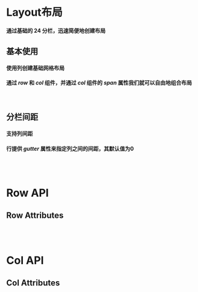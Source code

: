 <script setup>
    import demo1 from './demo1.vue'
    import demo2 from './demo2.vue'
    import Attributes1 from '../../rRow/Attributes.vue'
    import Attributes2 from '../../rCol/Attributes.vue'
    import componentBox from '@/components/componentBox.vue'
    import Preview from '@/components/Preview.vue'
</script>

# Layout布局

#### 通过基础的 24 分栏，迅速简便地创建布局

## 基本使用

#### 使用列创建基础网格布局

#### 通过 _row_ 和 _col_ 组件，并通过 _col_ 组件的 _span_ 属性我们就可以自由地组合布局

<br/>
<component-box>
    <demo1/>
</component-box>
<Preview compName="Layout" demoName="demo1"></Preview>

## 分栏间距

#### 支持列间距

#### 行提供 _gutter_ 属性来指定列之间的间距，其默认值为0

<br/>
<component-box>
    <demo2/>
</component-box>
<Preview compName="Layout" demoName="demo2"></Preview>
<br/>

# Row API

## Row Attributes

<br/>
<attributes1/>
<br/>

# Col API

## Col Attributes

<br/>
<attributes2/>
<br/>
